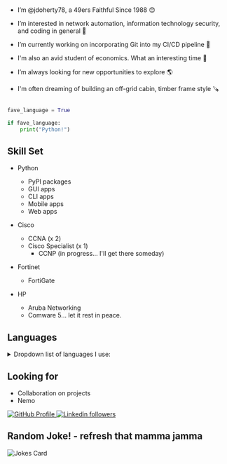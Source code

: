 



<br>

- I’m @jdoherty78, a 49ers Faithful Since 1988 😊 

- I’m interested in network automation, information technology security, and coding in general 👀 
  
- I’m currently working on incorporating Git into my CI/CD pipeline 🌱 

- I'm also an avid student of economics. What an interesting time 🤔 

- I’m always looking for new opportunities to explore 🌎 

- I'm often dreaming of building an off-grid cabin, timber frame style 🪚   


```python

fave_language = True

if fave_language:
    print("Python!")
```

 
## Skill Set 

- Python

    - PyPI packages
    - GUI apps 
    - CLI apps
    - Mobile apps
    - Web apps
- Cisco

    - CCNA (x 2)<br>
    - Cisco Specialist (x 1)<br>
        - CCNP (in progress... I'll get there someday)<br>

- Fortinet

    - FortiGate<br>

- HP

    - Aruba Networking
    - Comware 5... let it rest in peace.<br>  

## Languages

<details><summary>Dropdown list of languages I use: </summary>

    - Python
    - CSS
    - HTML
    - SQL
        - PostgreSQL (not really, just testing the drop down)
        - SQLAlchemy (not really, just testing the drop down)
        - SQLite (not really, just testing the drop down)
        - MySQL
    
</details>    

## Looking for
- Collaboration on projects
- Nemo



<p align="left">

<a href="https://github.com/jdoherty78">
<img src="https://komarev.com/ghpvc/?username=jdoherty78&color=red" alt="GitHub Profile">
</a>

<a href="www.linkedin.com/in/joseph-doherty-5597a688">
<img alt="Linkedin followers" src="https://img.shields.io/badge/followers-301-blue?color=blue&logo=linkedin">
</a>


</p>    



##  Random Joke! - refresh that mamma jamma
![Jokes Card](https://readme-jokes.vercel.app/api)
